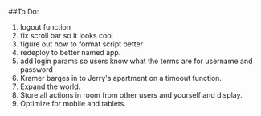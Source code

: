 ##To Do:
1. logout function
2. fix scroll bar so it looks cool
3. figure out how to format script better
4. redeploy to better named app. 
5. add login params so users know what the terms are for username and password
6. Kramer barges in to Jerry's apartment on a timeout function. 
7. Expand the world.
8. Store all actions in room from other users and yourself and display. 
9. Optimize for mobile and tablets.